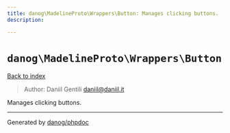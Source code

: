 ```yaml
---
title: danog\MadelineProto\Wrappers\Button: Manages clicking buttons.
description: 

---
```

# `danog\MadelineProto\Wrappers\Button`
[Back to index](../../../index.md)

> Author: Daniil Gentili <daniil@daniil.it>  
  

Manages clicking buttons.  



---
Generated by [danog/phpdoc](https://phpdoc.daniil.it)
